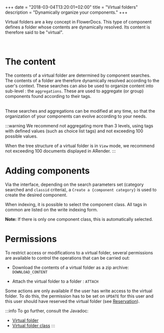 +++
date = "2018-03-04T13:20:01+02:00"
title = "Virtual folders"
description = "Dynamically organize your components."
+++

Virtual folders are a key concept in FlowerDocs. This type of component defines a folder whose contents are dynamically resolved. Its content is therefore said to be "virtual".

<br/>

# The content

The contents of a virtual folder are determined by component searches. The contents of a folder are therefore dynamically resolved according to the user's context. These searches can also be used to organize content into sub-level : the `aggregations`. These are used to aggregate (or group) components found according to their tags.

<br/>
These searches and aggregations can be modified at any time, so that the organization of your components can evolve according to your needs.

:::warning
We recommend not aggregating more than 3 levels, using tags with defined values (such as choice list tags) and not exceeding 100 possible values.

When the tree structure of a virtual folder is in `View` mode, we recommend not exceeding 100 documents displayed in ARender.
:::

# Adding components

Via the interface, depending on the search parameters set (category searched and `classid` criteria), a `Create a {component category}` is used to create the desired component.

When indexing, it is possible to select the component class. All tags in common are listed on the write indexing form.

__Note:__ If there is only one component class, this is automatically selected.

# Permissions

To restrict access or modifications to a virtual folder, several permissions are available to control the operations that can be carried out: 

* Download the contents of a virtual folder as a zip archive: `DOWNLOAD_CONTENT`

* Attach the virtual folder to a folder : `ATTACH`

Some actions are only available if the user has write access to the virtual folder. To do this, the permission has to be set on `UPDATE` for this user and this user should have reserved the virtual folder (see [Reservation](broken-link.md)). 


:::info
To go further, consult the Javadoc: 

* [Virtual folder](/javadocs/domain/com/flower/docs/domain/virtualfolder/VirtualFolder.html)
* [Virtual folder class](/javadocs/domain/com/flower/docs/domain/virtualfolderclass/VirtualFolderClass.html)
:::